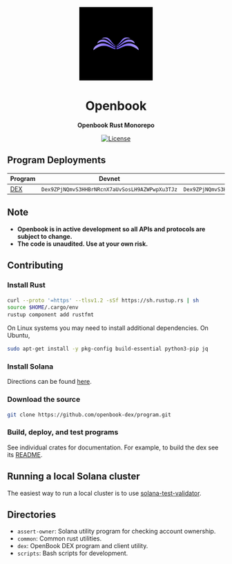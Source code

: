 <div align="center">
  <img height="170" src="https://raw.githubusercontent.com/openbook-dex/resources/main/brand/OpenBook-Logomark.svg" />

  <h1>Openbook</h1>

  <p>
    <strong>Openbook Rust Monorepo</strong>
  </p>

  <p>
    <a href="https://opensource.org/licenses/Apache-2.0"><img alt="License" src="https://img.shields.io/github/license/openbook-dex/program?color=blue" /></a>
  </p>
</div>

## Program Deployments

| Program     | Devnet                                         | Mainnet Beta                                  |
| ----------- | ---------------------------------------------- | --------------------------------------------- |
| [DEX](/dex) | `Dex9ZPjNQmvS3HHBrNRcnX7aUvSosLH9AZWPwpXu3TJz` | `Dex9ZPjNQmvS3HHBrNRcnX7aUvSosLH9AZWPwpXu3TJz` |

## Note

- **Openbook is in active development so all APIs and protocols are subject to
  change.**
- **The code is unaudited. Use at your own risk.**

## Contributing

### Install Rust

```bash
curl --proto '=https' --tlsv1.2 -sSf https://sh.rustup.rs | sh
source $HOME/.cargo/env
rustup component add rustfmt
```

On Linux systems you may need to install additional dependencies. On Ubuntu,

```bash
sudo apt-get install -y pkg-config build-essential python3-pip jq
```

### Install Solana

Directions can be found
[here](https://docs.solana.com/cli/install-solana-cli-tools#use-solanas-install-tool).

### Download the source

```bash
git clone https://github.com/openbook-dex/program.git
```

### Build, deploy, and test programs

See individual crates for documentation. For example, to build the dex see its
[README](https://github.com/openbook-dex/program/tree/master/dex).

## Running a local Solana cluster

The easiest way to run a local cluster is to use
[solana-test-validator](https://docs.solana.com/developing/test-validator).

## Directories

- `assert-owner`: Solana utility program for checking account ownership.
- `common`: Common rust utilities.
- `dex`: OpenBook DEX program and client utility.
- `scripts`: Bash scripts for development.
